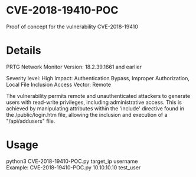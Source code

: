 # CVE-2018-19410-POC
Proof of concept for the vulnerability CVE-2018-19410
# Details
PRTG Network Monitor
Version: 18.2.39.1661 and earlier 

Severity level: High
Impact: Authentication Bypass, Improper Authorization, Local File Inclusion
Access Vector: Remote

The vulnerability permits remote and unauthenticated attackers to generate users with read-write privileges, including administrative access. This is achieved by manipulating attributes within the 'include' directive found in the /public/login.htm file, allowing the inclusion and execution of a "/api/addusers" file.

# Usage
python3 CVE-2018-19410-POC.py target_ip username<br/>
Example: CVE-2018-19410-POC.py 10.10.10.10 test_user
